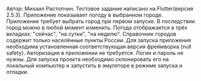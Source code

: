 Автор: Михаил Растопчин.
Тестовое задание написано на Flutter(версия 2.5.3).
Приложение показывает погоду в выбранном городе. Приложение требует выбрать город при первом запуске. В последствии город можно в любой момент изменить. Погода отображается в трёх вкладках: "сейчас", "на сутки", "на неделю". Справочник городов содержит только населённые пункты России.
Для запуска приложения необходима установленная соответствующая версия фреймворка (null safety).
Авторизация в приложении не требуется. Логин и пароль не нужны.
Для запуска проекта необходимо склонировать его на локальный компьютер и запустить в эмуляторе в режиме запуска и отладки.
